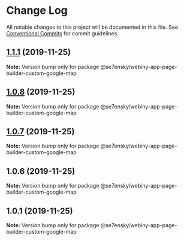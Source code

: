# Change Log

All notable changes to this project will be documented in this file.
See [Conventional Commits](https://conventionalcommits.org) for commit guidelines.

## [1.1.1](https://github.com/SE7ENSKY/se7ensky-webiny-plugins/compare/@se7ensky/webiny-app-page-builder-custom-google-map@1.0.8...@se7ensky/webiny-app-page-builder-custom-google-map@1.1.1) (2019-11-25)

**Note:** Version bump only for package @se7ensky/webiny-app-page-builder-custom-google-map





## [1.0.8](https://github.com/SE7ENSKY/se7ensky-webiny-plugins/compare/@se7ensky/webiny-app-page-builder-custom-google-map@1.0.7...@se7ensky/webiny-app-page-builder-custom-google-map@1.0.8) (2019-11-25)

**Note:** Version bump only for package @se7ensky/webiny-app-page-builder-custom-google-map





## [1.0.7](https://github.com/SE7ENSKY/se7ensky-webiny-plugins/compare/@se7ensky/webiny-app-page-builder-custom-google-map@1.0.6...@se7ensky/webiny-app-page-builder-custom-google-map@1.0.7) (2019-11-25)

**Note:** Version bump only for package @se7ensky/webiny-app-page-builder-custom-google-map





## 1.0.6 (2019-11-25)

**Note:** Version bump only for package @se7ensky/webiny-app-page-builder-custom-google-map





## 1.0.1 (2019-11-25)

**Note:** Version bump only for package @se7ensky/webiny-app-page-builder-custom-google-map
